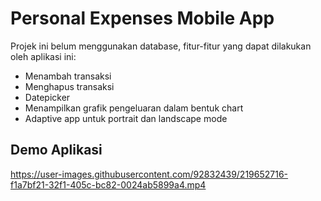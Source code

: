 # Personal Expenses Mobile App

Projek ini belum menggunakan database, fitur-fitur yang dapat dilakukan oleh aplikasi ini: <br>
- Menambah transaksi
- Menghapus transaksi
- Datepicker
- Menampilkan grafik pengeluaran dalam bentuk chart
- Adaptive app untuk portrait dan landscape mode

Demo Aplikasi
-

https://user-images.githubusercontent.com/92832439/219652716-f1a7bf21-32f1-405c-bc82-0024ab5899a4.mp4

